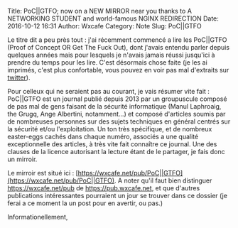 Title: PoC||GTFO; now on a NEW MIRROR near you thanks to A NETWORKING STUDENT and world-famous NGINX REDIRECTION
Date: 2016-10-12 16:31
Author: Wxcafe
Category: Note
Slug: PoC||GTFO

Le titre dit a peu près tout : j'ai récemment commencé a lire les PoC||GTFO
(Proof of Concept OR Get The Fuck Out), dont j'avais entendu parler depuis
quelques années mais pour lesquels je n'avais jamais réussi jusqu'ici à prendre
du temps pour les lire. C'est désormais chose faite (je les ai imprimés, c'est
plus confortable, vous pouvez en voir pas mal d'extraits sur
[twitter](https://twitter.com/wxcafe)).

Pour celleux qui ne seraient pas au courant, je vais résumer vite fait : 
PoC||GTFO est un journal publié depuis 2013 par un groupuscule composé de pas
mal de gens faisant de la sécurité informatique (Manul Laphroaig, the Grugq,
Ange Albertini, notamment...) et composé d'articles soumis par de nombreuses
personnes sur des sujets techniques en général centrés sur la sécurité et/ou
l'exploitation. Un ton très spécifique, et de nombreux easter-eggs cachés dans
chaque numéro, associés a une qualité exceptionnelle des articles, à très vite
fait connaître ce journal. Une des clauses de la licence autorisant la lecture
étant de le partager, je fais donc un mirroir.

Le mirroir est situé ici : [https://wxcafe.net/pub/PoC||GTFO](https://wxcafe.net/pub/PoC||GTFO).
A noter qu'il faut bien distinguer https://wxcafe.net/pub de
https://pub.wxcafe.net, et que d'autres publications intéressantes pourraient un
jour se trouver dans ce dossier (je ferai a ce moment la un post pour en
avertir, ou pas.)

Informationellement,
